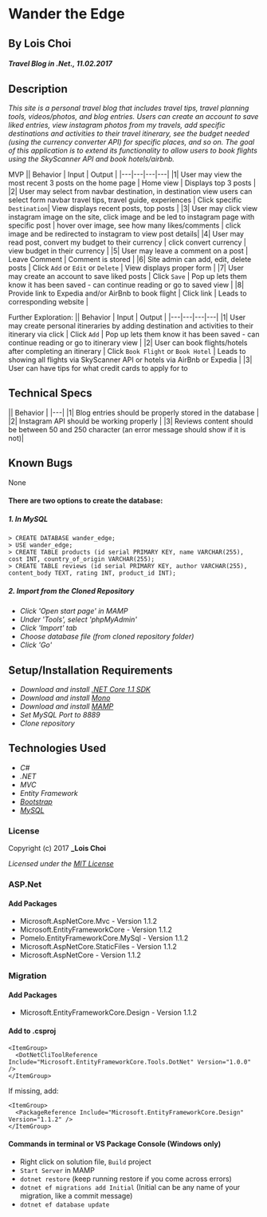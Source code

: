 ﻿# Wander the Edge

## By Lois Choi

#### _Travel Blog in .Net., 11.02.2017_


## Description

_This site is a personal travel blog that includes travel tips, travel planning tools, videos/photos, and blog entries.
Users can create an account to save liked entries, view instagram photos from my travels, add specific destinations and activities to their travel itinerary, 
see the budget needed (using the currency converter API) for specific places, and so on. The goal of this application is to extend its functionality to allow 
users to book flights using the SkyScanner API and book hotels/airbnb._

MVP
|| Behavior  | Input  | Output  |
|---|---|---|---|
|1| User may view the most recent 3 posts on the home page | Home view  | Displays top 3 posts |
|2| User may select from navbar destination, in destination view users can select form navbar travel tips, travel guide, experiences | Click specific `Destination`| View displays recent posts, top posts |
|3| User may click view instagram image on the site, click image and be led to instagram page with specific post | hover over image, see how many likes/comments | click image and be redirected to instagram to view post details|
|4| User may read post, convert my budget to their currency | click convert currency | view budget in their currency |
|5| User may leave a comment on a post | Leave Comment | Comment is stored |
|6| Site admin can add, edit, delete posts | Click `Add` or `Edit` or `Delete`  | View displays proper form |
|7| User may create an account to save liked posts | Click `Save` | Pop up lets them know it has been saved - can continue reading or go to saved view |
|8| Provide link to Expedia and/or AirBnb to book flight | Click link | Leads to corresponding website | 

Further Exploration:
|| Behavior  | Input  | Output  |
|---|---|---|---|
|1| User may create personal itineraries by adding destination and activities to their itinerary via click | Click `Add` | Pop up lets them know it has been saved - can continue reading or go to itinerary view |
|2| User can book flights/hotels after completing an itinerary | Click `Book Flight` or `Book Hotel` | Leads to showing all flights via SkyScanner API or hotels via AirBnb or Expedia |
|3| User can have tips for what credit cards to apply for to 

## Technical Specs

|| Behavior  | 
|---|
|1| Blog entries should be properly stored in the database |
|2| Instagram API should be working properly |
|3| Reviews content should be between 50 and 250 character (an error message should show if it is not)|


## Known Bugs
None


#### There are two options to create the database:
##### 1. In MySQL
`> CREATE DATABASE wander_edge;`<br>
`> USE wander_edge;`<br>
`> CREATE TABLE products (id serial PRIMARY KEY, name VARCHAR(255), cost INT, country_of_origin VARCHAR(255);`<br>
`> CREATE TABLE reviews (id serial PRIMARY KEY, author VARCHAR(255), content_body TEXT, rating INT, product_id INT);`<br>

##### 2. Import from the Cloned Repository
* _Click 'Open start page' in MAMP_
* _Under 'Tools', select 'phpMyAdmin'_
* _Click 'Import' tab_
* _Choose database file (from cloned repository folder)_
* _Click 'Go'_

## Setup/Installation Requirements

* _Download and install [.NET Core 1.1 SDK](https://www.microsoft.com/net/download/core)_
* _Download and install [Mono](http://www.mono-project.com/download/)_
* _Download and install [MAMP](https://www.mamp.info/en/)_
* _Set MySQL Port to 8889_
* _Clone repository_


## Technologies Used
* _C#_
* _.NET_
* _MVC_
* _Entity Framework_
* _[Bootstrap](http://getbootstrap.com/getting-started/)_
* _[MySQL](https://www.mysql.com/)_

### License

Copyright (c) 2017 **_Lois Choi**

*Licensed under the [MIT License](https://opensource.org/licenses/MIT)*


### ASP.Net
#### Add Packages
* Microsoft.AspNetCore.Mvc - Version 1.1.2
* Microsoft.EntityFrameworkCore - Version 1.1.2
* Pomelo.EntityFrameworkCore.MySql - Version 1.1.2
* Microsoft.AspNetCore.StaticFiles - Version 1.1.2
* Microsoft.AspNetCore - Version 1.1.2

### Migration
#### Add Packages
* Microsoft.EntityFrameworkCore.Design - Version 1.1.2

#### Add to .csproj
```
<ItemGroup>
  <DotNetCliToolReference Include="Microsoft.EntityFrameworkCore.Tools.DotNet" Version="1.0.0" />
</ItemGroup>
```
If missing, add:
```
<ItemGroup>
  <PackageReference Include="Microsoft.EntityFrameworkCore.Design" Version="1.1.2" />
</ItemGroup>
```

#### Commands in terminal or VS Package Console (Windows only)
* Right click on solution file, `Build` project
* `Start Server` in MAMP
* `dotnet restore` (keep running restore if you come across errors)
* `dotnet ef migrations add Initial` (Initial can be any name of your migration, like a commit message)
* `dotnet ef database update`
